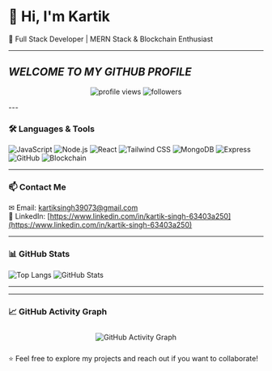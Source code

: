# 👋 Hi, I'm Kartik

🚀 Full Stack Developer | MERN Stack & Blockchain Enthusiast

---

##  *WELCOME TO MY GITHUB PROFILE*
<p align="center">
  <img src="https://komarev.com/ghpvc/?username=kartikSingh28&label=Profile%20Views&color=blueviolet&style=for-the-badge" alt="profile views"/>
  <img src="https://img.shields.io/github/followers/kartikSingh28?label=Followers&style=for-the-badge&color=brightgreen" alt="followers"/>
</p>
---

### 🛠 Languages & Tools

![JavaScript](https://img.shields.io/badge/JavaScript-F7DF1E?style=for-the-badge&logo=javascript&logoColor=black)
![Node.js](https://img.shields.io/badge/Node.js-339933?style=for-the-badge&logo=node.js&logoColor=white)
![React](https://img.shields.io/badge/React-20232A?style=for-the-badge&logo=react&logoColor=61DAFB)
![Tailwind CSS](https://img.shields.io/badge/Tailwind_CSS-06B6D4?style=for-the-badge&logo=tailwind-css&logoColor=white)
![MongoDB](https://img.shields.io/badge/MongoDB-47A248?style=for-the-badge&logo=mongodb&logoColor=white)
![Express](https://img.shields.io/badge/Express.js-000000?style=for-the-badge&logo=express&logoColor=white)
![GitHub](https://img.shields.io/badge/GitHub-181717?style=for-the-badge&logo=github&logoColor=white)
![Blockchain](https://img.shields.io/badge/Blockchain-4A90E2?style=for-the-badge&logo=ethereum&logoColor=white)

---

### 📫 Contact Me

✉ Email: [kartiksingh39073@gmail.com](mailto:kartiksingh39073@gmail.com)  
🔗 LinkedIn: [https://www.linkedin.com/in/kartik-singh-63403a250](https://www.linkedin.com/in/kartik-singh-63403a250)

---
### 📊 GitHub Stats
![Top Langs](https://github-readme-stats.vercel.app/api/top-langs/?username=kartikSingh28&layout=compact)
![GitHub Stats](https://github-readme-stats.vercel.app/api?username=kartikSingh28)




<hr/>



<hr/>


### 📈 GitHub Activity Graph
<div align="center" style="padding: 10px;">
  <img src="https://github-readme-activity-graph.vercel.app/graph?username=kartikSingh28&theme=tokyo-night&hide_border=true&area=true" alt="GitHub Activity Graph"/>
</div>



⭐ Feel free to explore my projects and reach out if you want to collaborate!
